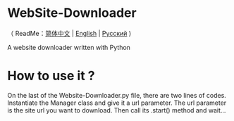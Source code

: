 # WebSite-Downloader 

（ ReadMe：[简体中文](./README.md) | [English](./README-en.md) | [Русский](./README-ru.md) )

A website downloader written with Python 

# How to use it ?

On the last of the Website-Downloader.py file, there are two lines of codes. Instantiate the Manager class and give it a url parameter. The url parameter is the site url you want to download. Then call its .start() method and wait...




